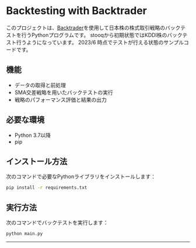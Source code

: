 # Backtesting with Backtrader

このプロジェクトは、[Backtrader](https://www.backtrader.com/)を使用して日本株の株式取引戦略のバックテストを行うPythonプログラムです。
stooqから初期状態ではKDDI株のバックテスト行うようになっています。
2023/6 時点でテストが行える状態のサンプルコードです。

## 機能

- データの取得と前処理
- SMA交差戦略を用いたバックテストの実行
- 戦略のパフォーマンス評価と結果の出力

## 必要な環境

- Python 3.7以降
- pip

## インストール方法

次のコマンドで必要なPythonライブラリをインストールします：

```bash
pip install -r requirements.txt
```

## 実行方法

次のコマンドでバックテストを実行します：

```bash
python main.py
```



---
